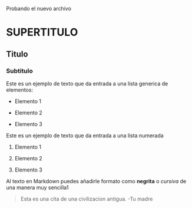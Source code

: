 Probando el nuevo archivo

# SUPERTITULO
 
## Titulo

### Subtitulo

Este es un ejemplo de texto que da entrada a una lista generica de elementos:

- Elemento 1

- Elemento 2

- Elemento 3

Este es un ejemplo de texto que da entrada a una lista numerada

1. Elemento 1

2. Elemento 2

3. Elemento 3

Al texto en Markdown puedes añadirle formato como **negrita** o *cursiva* de una manera muy sencilla1


> Esta es una cita de una civilizacion antigua. -Tu madre



